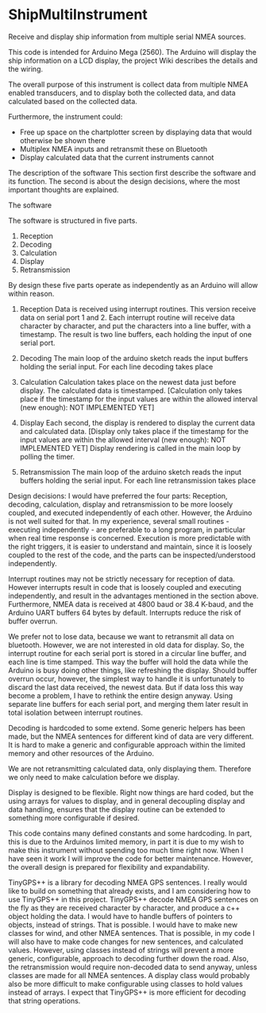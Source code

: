 ShipMultiInstrument
===================

Receive and display ship information from multiple serial NMEA sources.

This code is intended for Arduino Mega (2560). The Arduino will display the ship information on a LCD display, the project Wiki describes the details and the wiring.

The overall purpose of this instrument is collect data from multiple NMEA enabled transducers, and to display both the collected data, and data calculated based on the collected data. 

Furthermore, the instrument could:
* Free up space on the chartplotter screen by displaying data that would otherwise be shown there
* Multiplex NMEA inputs and retransmit these on Bluetooth
* Display calculated data that the current instruments cannot


The description of the software
This section first describe the software and its function. The second is about the design decisions, where the most important thoughts are explained.

The software 

The software is structured in five parts.
1) Reception
2) Decoding
3) Calculation
4) Display
5) Retransmission

By design these five parts operate as independently as an Arduino will allow within reason.   

1) Reception
Data is received using interrupt routines. This version receive data on serial port 1 and 2. Each interrupt routine will receive data character by character, and put the characters into a line buffer, with a timestamp. The result is two line buffers, each holding the input of one serial port.

2) Decoding
The main loop of the arduino sketch reads the input buffers holding the serial input. For each line decoding takes place

3) Calculation
Calculation takes place on the newest data just before display. The calculated data is timestamped. [Calculation only takes place if the timestamp for the input values are within the allowed interval (new enough): NOT IMPLEMENTED YET]

4) Display
Each second, the display is rendered to display the current data and calculated data. [Display only takes place if the timestamp for the input values are within the allowed interval (new enough): NOT IMPLEMENTED YET]
Display rendering is called in the main loop by polling the timer.

5) Retransmission
The main loop of the arduino sketch reads the input buffers holding the serial input. For each line retransmission takes place


Design decisions:
I would have preferred the four parts: Reception, decoding, calculation, display and retransmission to be more loosely coupled, and executed independently of each other. However, the Arduino is not well suited for that. In my experience, several small routines - executing independently - are preferable to a long program, in particular when real time response is concerned. Execution is more predictable with the right triggers, it is easier to understand and maintain, since it is loosely coupled to the rest of the code, and the parts can be inspected/understood independently. 

Interrupt routines may not be strictly necessary for reception of data. However interrupts result in code that is loosely coupled and executing independently, and result in the advantages mentioned in the section above.
Furthermore, NMEA data is received at 4800 baud or 38.4 K-baud, and the Arduino UART buffers 64 bytes by default. Interrupts reduce the risk of buffer overrun. 

We prefer not to lose data, because we want to retransmit all data on bluetooth. However, we are not interested in old data for display. So, the interrupt routine for each serial port is stored in a circular line buffer, and each line is time stamped. This way the buffer will hold the data while the Arduino is busy doing other things, like refreshing the display. Should buffer overrun occur, however, the simplest way to handle it is unfortunately to discard the last data received, the newest data. But if data loss this way become a problem, I have to rethink the entire design anyway. 
Using separate line buffers for each serial port, and merging them later result in total isolation between interrupt routines.

Decoding is hardcoded to some extend. Some generic helpers has been made, but the NMEA sentences for different kind of data are very different. It is hard to make a generic and configurable approach within the limited memory and other resources of the Arduino. 

We are not retransmitting calculated data, only displaying them. Therefore we only need to make calculation before we display.

Display is designed to be flexible. Right now things are hard coded, but the using arrays for values to display, and in general decoupling display and data handling, ensures that the display routine can be extended to something more configurable if desired. 

This code contains many defined constants and some hardcoding. In part, this is due to the Arduinos limited memory, in part it is due to my wish to make this instrument without spending too much time right now. When I have seen it work I will improve the code for better maintenance. However, the overall design is prepared for flexibility and expandability. 

TinyGPS++ is a library for decoding NMEA GPS sentences. I really would like to build on something that already exists, and I am considering how to use TinyGPS++ in this project. TinyGPS++ decode NMEA GPS sentences on the fly as they are received character by character, and produce a c++ object holding the data.
I would have to handle buffers of pointers to objects, instead of strings. That is possible.
I would have to make new classes for wind, and other NMEA sentences. That is possible, in my code I will also have to make code changes for new sentences, and calculated values. However, using classes instead of strings will prevent a more generic, configurable, approach to decoding further down the road. 
Also, the retransmission would require non-decoded data to send anyway, unless classes are made for all NMEA sentences.
A display class would probably also be more difficult to make configurable using classes to hold values instead of arrays.
I expect that TinyGPS++ is more efficient for decoding that string operations.

